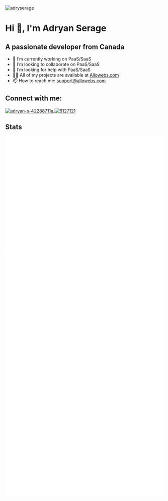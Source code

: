 <img src="https://komarev.com/ghpvc/?username=adryserage&label=Profile%20views&color=0e75b6&style=flat" alt="adryserage" />

# Hi 👋, I'm Adryan Serage
## A passionate developer from Canada

- 🔭 I’m currently working on PaaS/SaaS
- 👯 I’m looking to collaborate on PaaS/SaaS
- 🤝 I’m looking for help with PaaS/SaaS
- 👨‍💻 All of my projects are available at [Allowebs.com](https://allowebs.com/portfolio)
- 📫 How to reach me: support@allowebs.com

## Connect with me:

<a href="https://linkedin.com/in/adryan-s-42288711a" target="blank">
  <img align="center" 
       src="https://raw.githubusercontent.com/rahuldkjain/github-profile-readme-generator/master/src/images/icons/Social/linked-in-alt.svg" 
       alt="adryan-s-42288711a" height="30" width="40" />
</a>
<a href="https://stackoverflow.com/users/6127121" target="blank">
  <img align="center" 
       src="https://raw.githubusercontent.com/rahuldkjain/github-profile-readme-generator/master/src/images/icons/Social/stack-overflow.svg" 
       alt="6127121" height="30" width="40" />
</a>

## Stats

![achievements](/achievements.svg)
![general](/general.svg)
